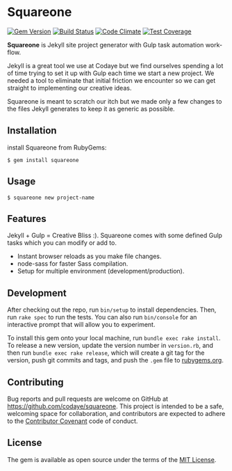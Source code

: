 # Squareone

[![Gem Version][gem-image]][gem-url] [![Build Status][travis-image]][travis-url] [![Code Climate][codeclimate-image]][codeclimate-url] [![Test Coverage][coverage-image]][coverage-url]

__Squareone__ is Jekyll site project generator with Gulp task automation work-flow.

Jekyll is a great tool we use at Codaye but we find ourselves spending a lot of time trying to set it up with Gulp each time we start a new project. We needed a tool to eliminate that initial friction we encounter so we can get straight to implementing our creative ideas.

Squareone is meant to scratch our itch but we made only a few changes to the files Jekyll generates to keep it as generic as possible.


## Installation

install Squareone from RubyGems:

    $ gem install squareone

## Usage

    $ squareone new project-name


## Features
Jekyll + Gulp = Creative Bliss :). Squareone comes with some defined Gulp tasks which you can modify or add to.

- Instant browser reloads as you make file changes.
- node-sass for faster Sass compilation.
- Setup for multiple environment (development/production).


## Development

After checking out the repo, run `bin/setup` to install dependencies. Then, run `rake spec` to run the tests. You can also run `bin/console` for an interactive prompt that will allow you to experiment.

To install this gem onto your local machine, run `bundle exec rake install`. To release a new version, update the version number in `version.rb`, and then run `bundle exec rake release`, which will create a git tag for the version, push git commits and tags, and push the `.gem` file to [rubygems.org](https://rubygems.org).

## Contributing

Bug reports and pull requests are welcome on GitHub at https://github.com/codaye/squareone. This project is intended to be a safe, welcoming space for collaboration, and contributors are expected to adhere to the [Contributor Covenant](http://contributor-covenant.org) code of conduct.


## License

The gem is available as open source under the terms of the [MIT License](http://opensource.org/licenses/MIT).

[gem-url]: https://badge.fury.io/rb/squareone
[gem-image]: https://badge.fury.io/rb/squareone.svg

[travis-url]: https://travis-ci.org/codaye/squareone
[travis-image]: https://travis-ci.org/codaye/squareone.svg?branch=master

[codeclimate-url]: https://codeclimate.com/github/codaye/squareone
[codeclimate-image]: https://codeclimate.com/github/codaye/squareone/badges/gpa.svg

[coverage-image]: https://codeclimate.com/github/codaye/squareone/badges/coverage.svg
[coverage-url]: https://codeclimate.com/github/codaye/squareone/coverage